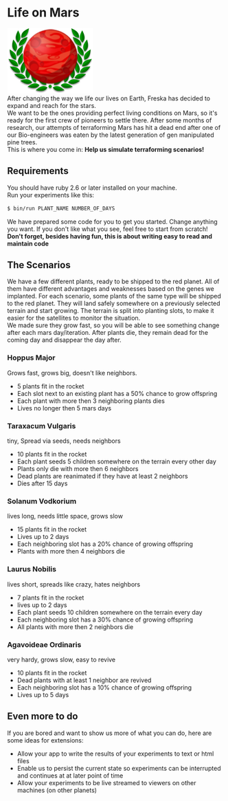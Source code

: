 # Life on Mars
![mars](assets/mars-olive.png)  
After changing the way we life our lives on Earth, Freska has decided to expand and reach for the stars.   
We want to be the ones providing perfect living conditions on Mars, so it's ready for the first crew of pioneers to settle there.
After some months of research, our attempts of terraforming Mars has hit a dead end after one of our Bio-engineers was eaten by the latest generation of gen manipulated pine trees.  
This is where you come in: **Help us simulate terraforming scenarios!**

## Requirements
You should have ruby 2.6 or later installed on your machine.  
Run your experiments like this:
```bash
$ bin/run PLANT_NAME NUMBER_OF_DAYS
```

We have prepared some code for you to get you started. Change anything you want. If you don't like what you see, feel free to start from scratch!  
**Don't forget, besides having fun, this is about writing easy to read and maintain code**

## The Scenarios
We have a few different plants, ready to be shipped to the red planet. All of them have different advantages and weaknesses based on the genes we implanted.
For each scenario, some plants of the same type will be shipped to the red planet. They will land safely somewhere on a previously selected terrain and start growing.
The terrain is split into planting slots, to make it easier for the satellites to monitor the situation.   
We made sure they grow fast, so you will be able to see something change after each mars day/iteration. After plants die, they remain dead for the coming day and disappear the day after.

### Hoppus Major
Grows fast, grows big, doesn't like neighbors.

- 5 plants fit in the rocket
- Each slot next to an existing plant has a 50% chance to grow offspring
- Each plant with more then 3 neighboring plants dies
- Lives no longer then 5 mars days

### Taraxacum Vulgaris
tiny, Spread via seeds, needs neighbors

- 10 plants fit in the rocket
- Each plant seeds 5 children somewhere on the terrain every other day
- Plants only die with more then 6 neighbors
- Dead plants are reanimated if they have at least 2 neighbors
- Dies after 15 days

### Solanum Vodkorium
lives long, needs little space, grows slow

- 15 plants fit in the rocket
- Lives up to 2 days
- Each neighboring slot has a 20% chance of growing offspring
- Plants with more then 4 neighbors die

### Laurus Nobilis
lives short, spreads like crazy, hates neighbors

- 7 plants fit in the rocket
- lives up to 2 days
- Each plant seeds 10 children somewhere on the terrain every day
- Each neighboring slot has a 30% chance of growing offspring
- All plants with more then 2 neighbors die

### Agavoideae Ordinaris
very hardy, grows slow, easy to revive

- 10 plants fit in the rocket
- Dead plants with at least 1 neighbor are revived
- Each neighboring slot has a 10% chance of growing offspring
- Lives up to 5 days

## Even more to do
If you are bored and want to show us more of what you can do, here are some ideas for extensions:

- Allow your app to write the results of your experiments to text or html files
- Enable us to persist the current state so experiments can be interrupted and continues at at later point of time
- Allow your experiments to be live streamed to viewers on other machines (on other planets)
